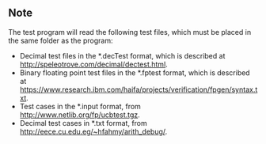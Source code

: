 Note
----

The test program will read the following test files, which
must be placed in the same folder as the program:

* Decimal test files in the *.decTest format,
  which is described at <http://speleotrove.com/decimal/dectest.html>.
* Binary floating point test files in the *.fptest format,
  which is described at <https://www.research.ibm.com/haifa/projects/verification/fpgen/syntax.txt>.
* Test cases in the *.input format, from <http://www.netlib.org/fp/ucbtest.tgz>.
* Decimal test cases in *.txt format, from <http://eece.cu.edu.eg/~hfahmy/arith_debug/>.

